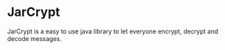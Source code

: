 # JarCrypt
JarCrypt is a easy to use java library to let everyone encrypt, decrypt and decode messages.
